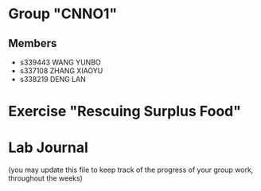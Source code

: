 # Group "CNNO1"

## Members
- s339443 WANG YUNBO
- s337108 ZHANG XIAOYU
- s338219 DENG LAN


# Exercise "Rescuing Surplus Food"

# Lab Journal

(you may update this file to keep track of the progress of your group work, throughout the weeks)
